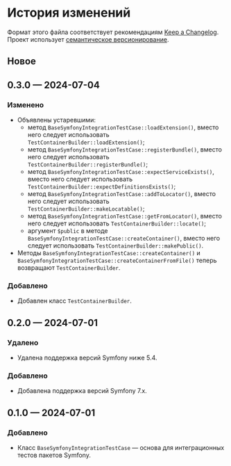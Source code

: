 # История изменений

Формат этого файла соответствует рекомендациям
[Keep a Changelog](https://keepachangelog.com/ru/1.1.0/). Проект использует
[семантическое версионирование](http://semver.org/spec/v2.0.0.html).

## Новое

## 0.3.0 — 2024-07-04

### Изменено

- Объявлены устаревшими:
    - метод `BaseSymfonyIntegrationTestCase::loadExtension()`, вместо него следует использовать
      `TestContainerBuilder::loadExtension()`;
    - метод `BaseSymfonyIntegrationTestCase::registerBundle()`, вместо него следует использовать
      `TestContainerBuilder::registerBundle()`;
    - метод `BaseSymfonyIntegrationTestCase::expectServiceExists()`, вместо него следует
      использовать `TestContainerBuilder::expectDefinitionsExists()`;
    - метод `BaseSymfonyIntegrationTestCase::addToLocator()`, вместо него следует
      использовать `TestContainerBuilder::makeLocatable()`;
    - метод `BaseSymfonyIntegrationTestCase::getFromLocator()`, вместо него следует
      использовать `TestContainerBuilder::locate()`;
    - аргумент `$public` в методе `BaseSymfonyIntegrationTestCase::createContainer()`, вместо него
      следует использовать `TestContainerBuilder::makePublic()`.
- Методы `BaseSymfonyIntegrationTestCase::createContainer()` и
  `BaseSymfonyIntegrationTestCase::createContainerFromFile()` теперь возвращают
  `TestContainerBuilder`.

### Добавлено

- Добавлен класс `TestContainerBuilder`.

## 0.2.0 — 2024-07-01

### Удалено

- Удалена поддержка версий Symfony ниже 5.4.

### Добавлено

- Добавлена поддержка версий Symfony 7.x.

## 0.1.0 — 2024-07-01

### Добавлено

- Класс `BaseSymfonyIntegrationTestCase` — основа для интеграционных тестов пакетов Symfony.
